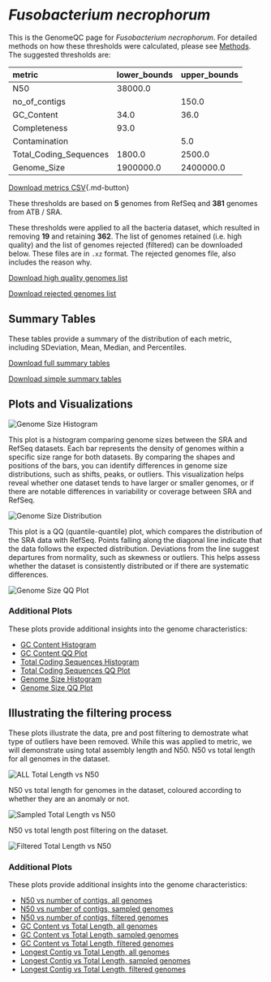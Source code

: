# *Fusobacterium necrophorum*

This is the GenomeQC page for *Fusobacterium necrophorum*. For detailed methods on how these thresholds were calculated, please see [Methods](../../methods.md).
The suggested thresholds are: 

| metric                 | lower_bounds   | upper_bounds   |
|:-----------------------|:---------------|:---------------|
| N50                    | 38000.0        |                |
| no_of_contigs          |                | 150.0          |
| GC_Content             | 34.0           | 36.0           |
| Completeness           | 93.0           |                |
| Contamination          |                | 5.0            |
| Total_Coding_Sequences | 1800.0         | 2500.0         |
| Genome_Size            | 1900000.0      | 2400000.0      |

[Download metrics CSV](Fusobacterium_necrophorum_metrics.csv){.md-button}


These thresholds are based on **5** genomes from RefSeq and **381** genomes from ATB / SRA.

These thresholds were applied to all the bacteria dataset, which resulted in removing **19** and retaining **362**.
The list of genomes retained (i.e. high quality) and the list of genomes rejected (filtered) can be downloaded below. These files are in `.xz` format. The rejected genomes file, also includes the reason why.

[Download high quality genomes list](Fusobacterium_necrophorum_high_quality_genomes.csv.xz)


[Download rejected genomes list](Fusobacterium_necrophorum_filtered_out_genomes.csv.xz)



## Summary Tables
These tables provide a summary of the distribution of each metric, including SDeviation, Mean, Median, and Percentiles.

[Download full summary tables](summary.csv)

[Download simple summary tables](selected_summary.csv)

## Plots and Visualizations

![Genome Size Histogram](Genome_Size_refseq_histogram_kde.png)

This plot is a histogram comparing genome sizes between the SRA and RefSeq datasets. Each bar represents the density of genomes within a specific size range for both datasets. By comparing the shapes and positions of the bars, you can identify differences in genome size distributions, such as shifts, peaks, or outliers. This visualization helps reveal whether one dataset tends to have larger or smaller genomes, or if there are notable differences in variability or coverage between SRA and RefSeq.

![Genome Size Distribution](Genome_Size_refseq_histogram_kde.png)

This plot is a QQ (quantile-quantile) plot, which compares the distribution of the SRA data with RefSeq. Points falling along the diagonal line indicate that the data follows the expected distribution. Deviations from the line suggest departures from normality, such as skewness or outliers. This helps assess whether the dataset is consistently distributed or if there are systematic differences.

![Genome Size QQ Plot](Genome_Size_refseq_qqplot.png)

### Additional Plots

These plots provide additional insights into the genome characteristics:

- [GC Content Histogram](GC_Content_refseq_histogram_kde.png)
- [GC Content QQ Plot](GC_Content_refseq_qqplot.png)
- [Total Coding Sequences Histogram](Total_Coding_Sequences_refseq_histogram_kde.png)
- [Total Coding Sequences QQ Plot](Total_Coding_Sequences_refseq_qqplot.png)
- [Genome Size Histogram](Genome_Size_refseq_histogram_kde.png)
- [Genome Size QQ Plot](Genome_Size_refseq_qqplot.png)
## Illustrating the filtering process
These plots illustrate the data, pre and post filtering to demostrate what type of outliers have been removed. While this was applied to metric, we will demonstrate using total assembly length and N50.
N50 vs total length for all genomes in the dataset.

![ALL Total Length vs N50](Fusobacterium_necrophorum_all_total_length_N50.png)

N50 vs total length for genomes in the dataset, coloured according to whether they are an anomaly or not.

![Sampled Total Length vs N50](Fusobacterium_necrophorum_sample_total_length_N50.png)

N50 vs total length post filtering on the dataset.

![Filtered Total Length vs N50](Fusobacterium_necrophorum_filt_total_length_N50.png)

### Additional Plots

These plots provide additional insights into the genome characteristics:

- [N50 vs number of contigs, all genomes](Fusobacterium_necrophorum_all_N50_number.png)
- [N50 vs number of contigs, sampled genomes](Fusobacterium_necrophorum_sample_N50_number.png)
- [N50 vs number of contigs, filtered genomes](Fusobacterium_necrophorum_filt_N50_number.png)
- [GC Content vs Total Length, all genomes](Fusobacterium_necrophorum_all_total_length_GC_Content.png)
- [GC Content vs Total Length, sampled genomes](Fusobacterium_necrophorum_sample_total_length_GC_Content.png)
- [GC Content vs Total Length, filtered genomes](Fusobacterium_necrophorum_filt_total_length_GC_Content.png)
- [Longest Contig vs Total Length, all genomes](Fusobacterium_necrophorum_all_total_length_longest.png)
- [Longest Contig vs Total Length, sampled genomes](Fusobacterium_necrophorum_sample_total_length_longest.png)
- [Longest Contig vs Total Length, filtered genomes](Fusobacterium_necrophorum_filt_total_length_longest.png)
